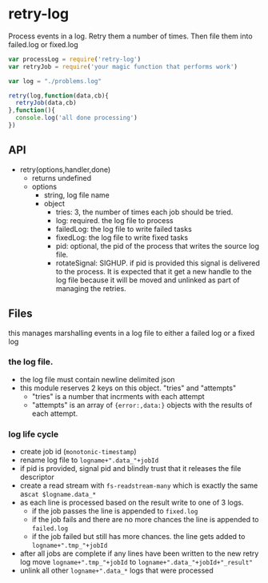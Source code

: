 # retry-log

Process events in a log. Retry them a number of times. Then file them into failed.log or fixed.log

```js
var processLog = require('retry-log')
var retryJob = require('your magic function that performs work')

var log = "./problems.log"

retry(log,function(data,cb){
  retryJob(data,cb)
},function(){
  console.log('all done processing')
})

```

API
---

- retry(options,handler,done)
  - returns undefined
  - options
    - string, log file name
    - object
      - tries: 3, the number of times each job should be tried.
      - log: required. the log file to process
      - failedLog: the log file to write failed tasks
      - fixedLog: the log file to write fixed tasks
      - pid: optional, the pid of the process that writes the source log file.
      - rotateSignal: SIGHUP. if pid is provided this signal is delivered to the process. It is expected that it get a new handle to the log file because it will be moved and unlinked as part of managing the retries.


Files
-----

this manages marshalling events in a log file to either a failed log or a fixed log

### the log file.
- the log file must contain newline delimited json
- this module reserves 2 keys on this object. "tries" and "attempts"
    - "tries" is a number that incrments with each attempt
    - "attempts" is an array of `{error:,data:}` objects with the results of each attempt.

### log life cycle
- create job id (`monotonic-timestamp`)
- rename log file to `logname+".data_"+jobId`
- if pid is provided, signal pid and blindly trust that it releases the file descriptor
- create a read stream with `fs-readstream-many` which is exactly the same as`cat $logname.data_*`
- as each line is processed based on the result write to one of 3 logs. 
  - if the job passes the line is appended to `fixed.log`
  - if the job fails and there are no more chances the line is appended to `failed.log` 
  - if the job failed but still has more chances. the line gets added to `logname+".tmp_"+jobId`
- after all jobs are complete if any lines have been written to the new retry log move `logname+".tmp_"+jobId` to `logname+".data_"+jobId+"_result"`
- unlink all other `logname+".data_*` logs that were processed
